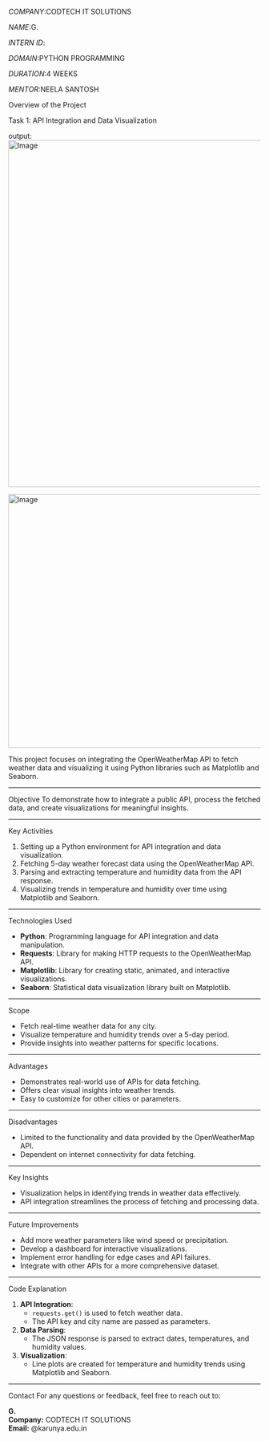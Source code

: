 *COMPANY*:CODTECH IT SOLUTIONS

*NAME*:G.

*INTERN ID*:

*DOMAIN*:PYTHON PROGRAMMING

*DURATION*:4 WEEKS

*MENTOR*:NEELA SANTOSH

Overview of the Project

 Task 1: API Integration and Data Visualization

 output:
 <img width="1206" height="692" alt="Image" src="https://github.com/user-attachments/assets/2e499345-bcc4-4bae-911b-b57e37bf3ac9" />

<img width="893" height="506" alt="Image" src="https://github.com/user-attachments/assets/0b932b80-37dc-4979-816e-b152d4839510" />

This project focuses on integrating the OpenWeatherMap API to fetch weather data and visualizing it using Python libraries such as Matplotlib and Seaborn.

---

 Objective
To demonstrate how to integrate a public API, process the fetched data, and create visualizations for meaningful insights.

---

Key Activities
1. Setting up a Python environment for API integration and data visualization.
2. Fetching 5-day weather forecast data using the OpenWeatherMap API.
3. Parsing and extracting temperature and humidity data from the API response.
4. Visualizing trends in temperature and humidity over time using Matplotlib and Seaborn.

---

Technologies Used
- **Python**: Programming language for API integration and data manipulation.
- **Requests**: Library for making HTTP requests to the OpenWeatherMap API.
- **Matplotlib**: Library for creating static, animated, and interactive visualizations.
- **Seaborn**: Statistical data visualization library built on Matplotlib.

---

Scope
- Fetch real-time weather data for any city.
- Visualize temperature and humidity trends over a 5-day period.
- Provide insights into weather patterns for specific locations.

---

Advantages
- Demonstrates real-world use of APIs for data fetching.
- Offers clear visual insights into weather trends.
- Easy to customize for other cities or parameters.

---

 Disadvantages
- Limited to the functionality and data provided by the OpenWeatherMap API.
- Dependent on internet connectivity for data fetching.

---

 Key Insights
- Visualization helps in identifying trends in weather data effectively.
- API integration streamlines the process of fetching and processing data.

---

 Future Improvements
- Add more weather parameters like wind speed or precipitation.
- Develop a dashboard for interactive visualizations.
- Implement error handling for edge cases and API failures.
- Integrate with other APIs for a more comprehensive dataset.

---

 Code Explanation
1. **API Integration**:
   - `requests.get()` is used to fetch weather data.
   - The API key and city name are passed as parameters.
2. **Data Parsing**:
   - The JSON response is parsed to extract dates, temperatures, and humidity values.
3. **Visualization**:
   - Line plots are created for temperature and humidity trends using Matplotlib and Seaborn.

---

 Contact
For any questions or feedback, feel free to reach out to:  

**G.**  
**Company:** CODTECH IT SOLUTIONS  
**Email:** @karunya.edu.in  
 
